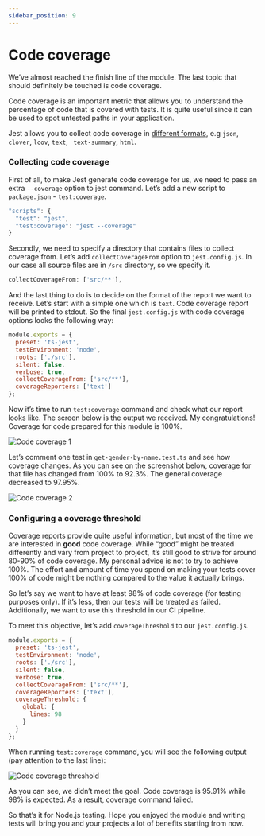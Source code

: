 ```yaml
---
sidebar_position: 9
---
```

# Code coverage

We’ve almost reached the finish line of the module. The last topic that should definitely be touched is code coverage. 

Code coverage is an important metric that allows you to understand the percentage of code that is covered with tests. It is quite useful since it can be used to spot untested paths in your application.

Jest allows you to collect code coverage in [different formats](https://jestjs.io/docs/28.x/configuration#coveragereporters-arraystring--string-options), e.g `json`, `clover`, `lcov`, `text`, ` text-summary`, `html`.

### Collecting code coverage

First of all, to make Jest generate code coverage for us, we need to pass an extra `--coverage` option to jest command. Let’s add a new script to `package.json` - `test:coverage`. 

```js
"scripts": {
  "test": "jest",
  "test:coverage": "jest --coverage"
}
```

Secondly, we need to specify a directory that contains files to collect coverage from. Let’s add `collectCoverageFrom` option to `jest.config.js`. In our case all source files are in `/src` directory, so we specify it. 

```js
collectCoverageFrom: ['src/**'],
```

And the last thing to do is to decide on the format of the report we want to receive. Let’s start with a simple one which is `text`. Code coverage report will be printed to stdout. So the final `jest.config.js` with code coverage options looks the following way:

```js
module.exports = {
  preset: 'ts-jest',
  testEnvironment: 'node',
  roots: ['./src'],
  silent: false,
  verbose: true,
  collectCoverageFrom: ['src/**'],
  coverageReporters: ['text']
};
```

Now it’s time to run `test:coverage` command and check what our report looks like. The screen below is the output we received. My congratulations! Coverage for code prepared for this module is 100%. 

![Code coverage 1](/img/5-code-coverage-1.png)

Let’s comment one test in `get-gender-by-name.test.ts`  and see how coverage changes. As you can see on the screenshot below, coverage for that file has changed from 100% to 92.3%. The general coverage decreased to 97.95%.

![Code coverage 2](/img/5-code-coverage-2.png)

### Configuring a coverage threshold

Coverage reports provide quite useful information, but most of the time we are interested in **good** code coverage. While “good” might be treated differently and vary from project to project, it’s still good to strive for around 80-90% of code coverage. My personal advice is not to try to achieve 100%. The effort and amount of time you spend on making your tests cover 100% of code might be nothing compared to the value it actually brings.

So let’s say we want to have at least 98% of code coverage (for testing purposes only). If it’s less, then our tests will be treated as failed. Additionally, we want to use this threshold in our CI pipeline. 

To meet this objective, let’s add `coverageThreshold` to our `jest.config.js`. 

```js
module.exports = {
  preset: 'ts-jest',
  testEnvironment: 'node',
  roots: ['./src'],
  silent: false,
  verbose: true,
  collectCoverageFrom: ['src/**'],
  coverageReporters: ['text'],
  coverageThreshold: {
    global: {
      lines: 98
    }
  }
};
```

When running `test:coverage` command, you will see the following output (pay attention to the last line):

![Code coverage threshold](/img/5-code-coverage-threshold.png)

As you can see, we didn’t meet the goal. Code coverage is 95.91% while 98% is expected. As a result, coverage command failed. 

So that’s it for Node.js testing. Hope you enjoyed the module and writing tests will bring you and your projects a lot of benefits starting from now.